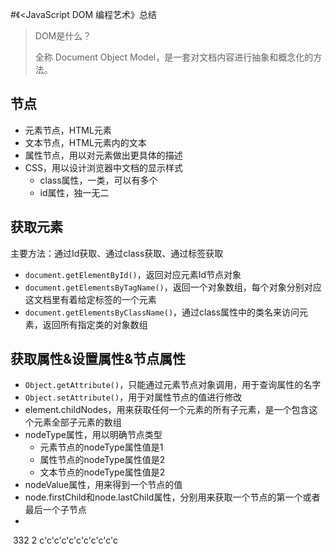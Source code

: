 <!--
 * @Author: your name
 * @Date: 2020-08-29 18:41:57
 * @LastEditTime: 2020-09-30 15:07:14
 * @LastEditors: Please set LastEditors
 * @Description: In User Settings Edit
 * @FilePath: \JDR_Blog\docs\Front_End\ECMAscript\DOM.md
-->
#《<JavaScript DOM 编程艺术》总结

> DOM是什么？
>
> 全称 Document Object Model，是一套对文档内容进行抽象和概念化的方法。

## 节点

- 元素节点，HTML元素
- 文本节点，HTML元素内的文本
- 属性节点，用以对元素做出更具体的描述
- CSS，用以设计浏览器中文档的显示样式
  - class属性，一类，可以有多个
  - id属性，独一无二

## 获取元素

主要方法：通过Id获取、通过class获取、通过标签获取

- `document.getElementById()`，返回对应元素Id节点对象
- `document.getElementsByTagName()`，返回一个对象数组，每个对象分别对应这文档里有着给定标签的一个元素
- `document.getElementsByClassName()`，通过class属性中的类名来访问元素，返回所有指定类的对象数组

## 获取属性&设置属性&节点属性

- `Object.getAttribute()`，只能通过元素节点对象调用，用于查询属性的名字
- `Object.setAttribute()`，用于对属性节点的值进行修改
- element.childNodes，用来获取任何一个元素的所有子元素，是一个包含这个元素全部子元素的数组
- nodeType属性，用以明确节点类型
  - 元素节点的nodeType属性值是1
  - 属性节点的nodeType属性值是2
  - 文本节点的nodeType属性值是2
- nodeValue属性，用来得到一个节点的值
- node.firstChild和node.lastChild属性，分别用来获取一个节点的第一个或者最后一个子节点
- 

​                                                                                                                                                                                                                                                                                                                                                                                                                                                                                                                                                                                                                                                                                                                                                                                                                                                                                                                                                                                                                                                                                                                                                                                                                                                                                                                                                                                                                                                                                                                                                                                                                                                                                                                                                                                                                                                                                                                                                                                                                                                                                                                                                                                                                                                                                                                                                                                                                                                                                                                                                                                                                                                                                                                                                                                                                                                                                                                                                                                                                                                                                                                                                                                                                                                                                                                                                                                                                                                                332 2 c'c'c'c'c'c'c'c'c'c'c